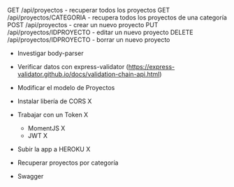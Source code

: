 GET /api/proyectos - recuperar todos los proyectos
GET /api/proyectos/CATEGORIA - recupera todos los proyectos de una categoría
POST /api/proyectos - crear un nuevo proyecto
PUT /api/proyectos/IDPROYECTO - editar un nuevo proyecto
DELETE /api/proyectos/IDPROYECTO - borrar un nuevo proyecto

- Investigar body-parser
- Verificar datos con express-validator (https://express-validator.github.io/docs/validation-chain-api.html)
- Modificar el modelo de Proyectos

- Instalar libería de CORS X
- Trabajar con un Token X
  - MomentJS X
  - JWT X
- Subir la app a HEROKU X
- Recuperar proyectos por categoría
- Swagger
